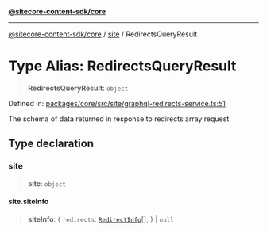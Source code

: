 [**@sitecore-content-sdk/core**](../../README.md)

***

[@sitecore-content-sdk/core](../../README.md) / [site](../README.md) / RedirectsQueryResult

# Type Alias: RedirectsQueryResult

> **RedirectsQueryResult**: `object`

Defined in: [packages/core/src/site/graphql-redirects-service.ts:51](https://github.com/Sitecore/xmc-jss-dev/blob/3977926a625263337e3b7cdaaa92a610ea43e8f1/packages/core/src/site/graphql-redirects-service.ts#L51)

The schema of data returned in response to redirects array request

## Type declaration

### site

> **site**: `object`

#### site.siteInfo

> **siteInfo**: \{ `redirects`: [`RedirectInfo`](RedirectInfo.md)[]; \} \| `null`
